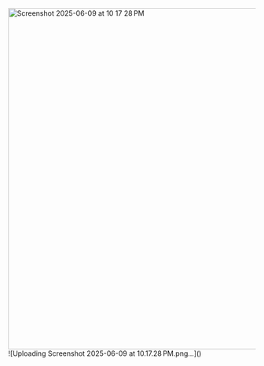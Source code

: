 <img width="695" alt="Screenshot 2025-06-09 at 10 17 28 PM" src="https://github.com/user-attachments/assets/11088444-18ef-426f-a602-f7d80fed67b3" />
![Uploading Screenshot 2025-06-09 at 10.17.28 PM.png…]()

